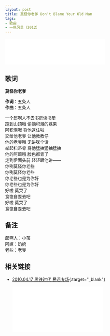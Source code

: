 ```yaml
---
layout: post
title: 莫怪你老爹 Don’t Blame Your Old Man
tags:
- 歌曲
- 一些风景（2012）
---
```


<iframe frameborder="no" border="0" marginwidth="0" marginheight="0" width=330 height=86 src="//music.163.com/outchain/player?type=2&id=28587856&auto=1&height=66"></iframe>

## 歌词

**莫怪你老爹**

**作词**：五条人  
**作曲**：五条人

一个郎啊人不去书房读书册  
跑到山顶哦 偷摘积潮的荔果  
阿积潮哦 将他逮住啦  
交给他老爹 让他教教仔  
他的老爹哦 无讲咪个话  
举起扫帚骨 将他猛抽猛抽猛抽  
他的阿嫲哦 脸色都青了  
走到伊面头前 轻轻跟他讲——  
你咧莫怪你老些  
你咧莫怪你老些  
你老些也是为你好  
你老些也是为你好  
好啦 莫哭了  
食饱自耍去吧  
好啦 莫哭了  
食饱自耍去吧  

## 备注

郎啊人：小孩  
阿嫲：奶奶  
老些：老爹

## 相关链接

- [2010.04.17 黑铁时代 民谣专场](https://www.bilibili.com/video/BV1nv411k7r9/){:target="_blank"}

  <div class="iframe-container"><iframe class="responsive-iframe" src="//player.bilibili.com/player.html?aid=584043799&bvid=BV1nv411k7r9&cid=217333644&page=2" frameborder="no" allowfullscreen="true"></iframe></div>
